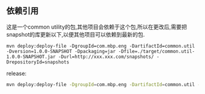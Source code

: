 ## 依赖引用
这是一个common utility的包,其他项目会依赖于这个包,所以在更改后,需要把snapshot的库更新以下,以便其他项目可以依赖到最新的包.

```
mvn deploy:deploy-file -DgroupId=com.mbp.eng -DartifactId=common.util -Dversion=1.0.0-SNAPSHOT -Dpackaging=jar -Dfile=./target/common.util-1.0.0-SNAPSHOT.jar -Durl=http://xxx.xxx.com/snapshots/ -DrepositoryId=snapshots
```

release:
```bash
mvn deploy:deploy-file -DgroupId=com.mbp.eng -DartifactId=common.util -Dversion=1.0.0 -Dpackaging=jar -Dfile=./target/common.util-1.0.0-SNAPSHOT.jar -Durl=http://xxx.xxx.com/releases/ -DrepositoryId=releases
```